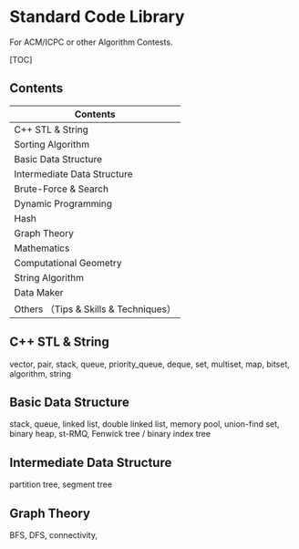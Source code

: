 # Standard Code Library

For ACM/ICPC or other Algorithm Contests.



[TOC]



## Contents

| Contents                            |
| ----------------------------------- |
| C++ STL & String                    |
| Sorting Algorithm                   |
| Basic Data Structure                |
| Intermediate Data Structure         |
| Brute-Force & Search                |
| Dynamic Programming                 |
| Hash                                |
| Graph Theory                        |
| Mathematics                         |
| Computational Geometry              |
| String Algorithm                    |
| Data Maker                          |
| Others （Tips & Skills & Techniques） |



## C++ STL & String

vector, pair, stack, queue, priority_queue, deque, set, multiset, map, bitset, algorithm, string



## Basic Data Structure

stack, queue, linked list, double linked list, memory pool, union-find set, binary heap, st-RMQ, Fenwick tree / binary index tree 



## Intermediate Data Structure

partition tree, segment tree



## Graph Theory

BFS, DFS, connectivity, 
